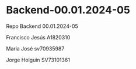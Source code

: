 # Backend-00.01.2024-05
Repo Backend 00.01.2024-05




Francisco Jesús A1820310

Maria José sv70935987

Jorge Holguin SV73101361


